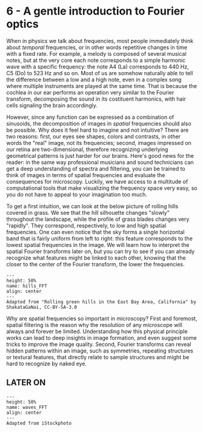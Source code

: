 # 6 - A gentle introduction to Fourier optics

When in physics we talk about frequencies, most people immediately think about _temporal_ frequencies, or in other words repetitive changes in time with a fixed rate. For example, a melody is composed of several musical notes, but at the very core each note corresponds to a simple harmonic wave with a specific frequency: the note A4 (La) corresponds to 440 Hz, C5 (Do) to 523 Hz and so on. Most of us are somehow naturally able to tell the difference between a low and a high note, even in a complex song where multiple instruments are played at the same time. That is because the cochlea in our ear performs an operation very similar to the Fourier transform, decomposing the sound in its costituent harmonics, with hair cells signaling the brain accordingly.

However, since any function can be expressed as a combination of sinusoids, the decomposition of images in _spatial_ frequencies should also be possible. Why does it feel hard to imagine and not intuitive? There are two reasons: first, our eyes see shapes, colors and contrasts, in other words the "real" image, not its frequencies; second, images impressed on our retina are two-dimensional, therefore recognizing underlying geometrical patterns is just harder for our brains. Here's good news for the reader: in the same way professional musicians and sound technicians can get a deep understanding of spectra and filtering, you can be trained to think of images in terms of spatial frequencies and evaluate the consequences for microscopy. Luckily, we have access to a multitude of computational tools that make visualizing the frequency space very easy, so you do not have to appeal to your imagination too much.

To get a first intuition, we can look at the below picture of rolling hills covered in grass. We see that the hill silhouette changes "slowly" throughout the landscape, while the profile of grass blades changes very "rapidly". They correspond, respectively, to low and high spatial frequencies. One can even notice that the sky forms a single horizontal band that is fairly uniform from left to right: this feature corresponds to the lowest spatial frequencies in the image. We will learn how to interpret the spatial Fourier transforms later on, but you can try to see if you can already recognize what features might be linked to each other, knowing that the closer to the center of the Fourier transform, the lower the frequencies.

```{figure} ../figures/hills_FFT.png
---
height: 50%
name: hills_FFT
align: center
---
Adapted from "Rolling green hills in the East Bay Area, California" by ShakataGaNai, CC-BY-SA-3.0
```

Why are spatial frequencies so important in microscopy? First and foremost, spatial filtering is the reason why the resolution of any microscope will always and forever be limited. Understanding how this physical principle works can lead to deep insights in image formation, and even suggest some tricks to improve the image quality. Second, Fourier transforms can reveal hidden patterns within an image, such as symmetries, repeating structures or textural features, that directly relate to sample structures and might be hard to recognize by naked eye. 







LATER ON
---

```{figure} ../figures/waves_FFT.png
---
height: 50%
name: waves_FFT
align: center
---
Adapted from iStockphoto
```
